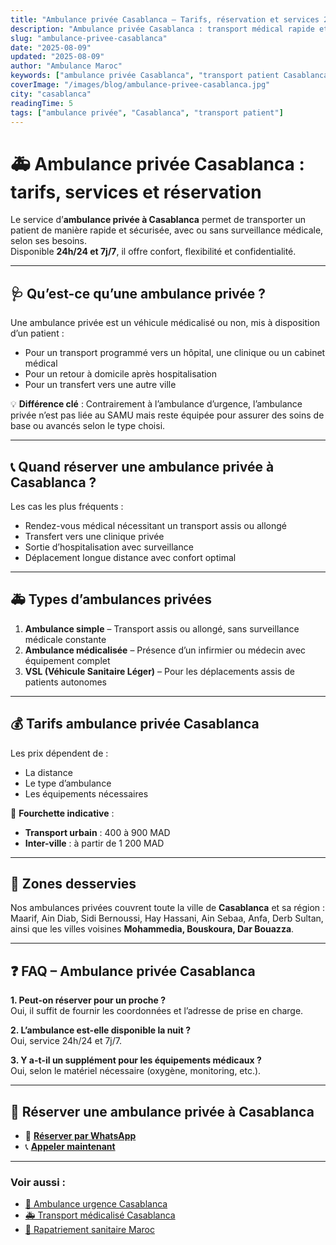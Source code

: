 ```yaml
---
title: "Ambulance privée Casablanca – Tarifs, réservation et services 24/7"
description: "Ambulance privée Casablanca : transport médical rapide et confortable, 24h/24, toutes distances. Réservez votre ambulance dès maintenant."
slug: "ambulance-privee-casablanca"
date: "2025-08-09"
updated: "2025-08-09"
author: "Ambulance Maroc"
keywords: ["ambulance privée Casablanca", "transport patient Casablanca", "réserver ambulance Maroc"]
coverImage: "/images/blog/ambulance-privee-casablanca.jpg"
city: "casablanca"
readingTime: 5
tags: ["ambulance privée", "Casablanca", "transport patient"]
---
```


# 🚑 Ambulance privée Casablanca : tarifs, services et réservation

Le service d’**ambulance privée à Casablanca** permet de transporter un patient de manière rapide et sécurisée, avec ou sans surveillance médicale, selon ses besoins.  
Disponible **24h/24 et 7j/7**, il offre confort, flexibilité et confidentialité.

---

## 🩺 Qu’est-ce qu’une ambulance privée ?

Une ambulance privée est un véhicule médicalisé ou non, mis à disposition d’un patient :  
- Pour un transport programmé vers un hôpital, une clinique ou un cabinet médical  
- Pour un retour à domicile après hospitalisation  
- Pour un transfert vers une autre ville

💡 **Différence clé** : Contrairement à l’ambulance d’urgence, l’ambulance privée n’est pas liée au SAMU mais reste équipée pour assurer des soins de base ou avancés selon le type choisi.

---

## 📞 Quand réserver une ambulance privée à Casablanca ?

Les cas les plus fréquents :  
- Rendez-vous médical nécessitant un transport assis ou allongé  
- Transfert vers une clinique privée  
- Sortie d’hospitalisation avec surveillance  
- Déplacement longue distance avec confort optimal

---

## 🚑 Types d’ambulances privées

1. **Ambulance simple** – Transport assis ou allongé, sans surveillance médicale constante  
2. **Ambulance médicalisée** – Présence d’un infirmier ou médecin avec équipement complet  
3. **VSL (Véhicule Sanitaire Léger)** – Pour les déplacements assis de patients autonomes

---

## 💰 Tarifs ambulance privée Casablanca

Les prix dépendent de :  
- La distance  
- Le type d’ambulance  
- Les équipements nécessaires

📌 **Fourchette indicative** :  
- **Transport urbain** : 400 à 900 MAD  
- **Inter-ville** : à partir de 1 200 MAD

---

## 📍 Zones desservies

Nos ambulances privées couvrent toute la ville de **Casablanca** et sa région :  
Maarif, Ain Diab, Sidi Bernoussi, Hay Hassani, Ain Sebaa, Anfa, Derb Sultan, ainsi que les villes voisines **Mohammedia, Bouskoura, Dar Bouazza**.

---

## ❓ FAQ – Ambulance privée Casablanca

**1. Peut-on réserver pour un proche ?**  
Oui, il suffit de fournir les coordonnées et l’adresse de prise en charge.

**2. L’ambulance est-elle disponible la nuit ?**  
Oui, service 24h/24 et 7j/7.

**3. Y a-t-il un supplément pour les équipements médicaux ?**  
Oui, selon le matériel nécessaire (oxygène, monitoring, etc.).

---

## 📲 Réserver une ambulance privée à Casablanca

- 💬 [**Réserver par WhatsApp**](https://wa.me/212777722311?text=Bonjour%2C%20je%20veux%20r%C3%A9server%20une%20ambulance%20priv%C3%A9e%20%C3%A0%20Casablanca)  
- 📞 [**Appeler maintenant**](tel:+212777722311)

---

### Voir aussi :
- [🚨 Ambulance urgence Casablanca](/blog/ambulance-urgence-casablanca)  
- [🚑 Transport médicalisé Casablanca](/blog/transport-medicalise-casablanca)  
- [🛫 Rapatriement sanitaire Maroc](/blog/rapatriement-sanitaire-maroc)
